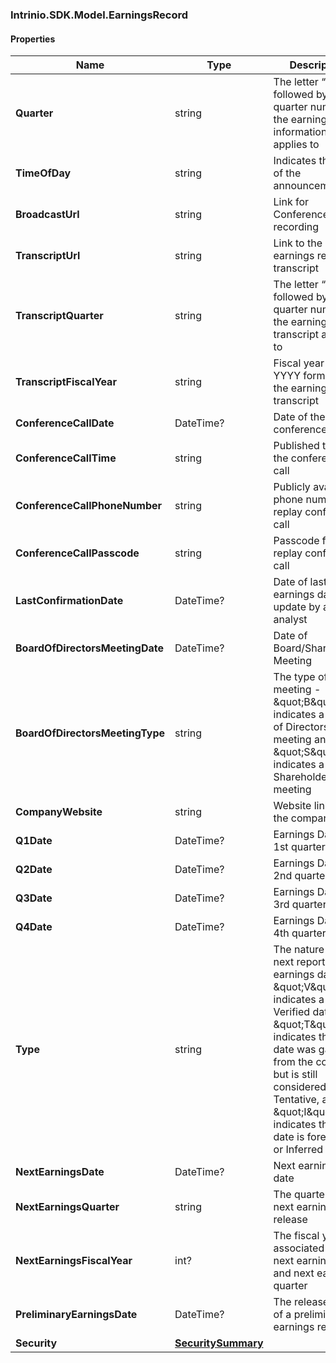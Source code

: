 [//]: # (CLASS:Intrinio.SDK.Model.EarningsRecord)

[//]: # (KIND:object)

### Intrinio.SDK.Model.EarningsRecord
#### Properties

[//]: # (START_DEFINITION)

Name | Type | Description
------------ | ------------- | -------------
**Quarter** | string | The letter “Q” followed by the quarter number the earnings information applies to &nbsp;
**TimeOfDay** | string | Indicates the time of the announcement &nbsp;
**BroadcastUrl** | string | Link for Conference Call recording &nbsp;
**TranscriptUrl** | string | Link to the earnings release transcript &nbsp;
**TranscriptQuarter** | string | The letter “Q” followed by the quarter number the earnings transcript applies to &nbsp;
**TranscriptFiscalYear** | string | Fiscal year in YYYY format for the earnings transcript &nbsp;
**ConferenceCallDate** | DateTime? | Date of the conference call &nbsp;
**ConferenceCallTime** | string | Published time of the conference call &nbsp;
**ConferenceCallPhoneNumber** | string | Publicly available phone number for replay conference call &nbsp;
**ConferenceCallPasscode** | string | Passcode for replay conference call &nbsp;
**LastConfirmationDate** | DateTime? | Date of last earnings date update by a WSH analyst &nbsp;
**BoardOfDirectorsMeetingDate** | DateTime? | Date of Board/Shareholder Meeting &nbsp;
**BoardOfDirectorsMeetingType** | string | The type of meeting - \&quot;B\&quot; indicates a Board of Directors meeting and \&quot;S\&quot; indicates a Shareholder meeting &nbsp;
**CompanyWebsite** | string | Website link for the company &nbsp;
**Q1Date** | DateTime? | Earnings Date for 1st quarter &nbsp;
**Q2Date** | DateTime? | Earnings Date for 2nd quarter &nbsp;
**Q3Date** | DateTime? | Earnings Date for 3rd quarter &nbsp;
**Q4Date** | DateTime? | Earnings Date for 4th quarter &nbsp;
**Type** | string | The nature of the next reported earnings date - \&quot;V\&quot; indicates a Verified date, \&quot;T\&quot; indicates that the date was gathered from the company, but is still considered Tentative, and \&quot;I\&quot; indicates that the date is forecased or Inferred &nbsp;
**NextEarningsDate** | DateTime? | Next earnings date &nbsp;
**NextEarningsQuarter** | string | The quarter of the next earnings release &nbsp;
**NextEarningsFiscalYear** | int? | The fiscal year associated with next earnings date and next earnings quarter &nbsp;
**PreliminaryEarningsDate** | DateTime? | The release date of a preliminary earnings report &nbsp;
**Security** | [**SecuritySummary**](SecuritySummary.md) |  &nbsp;

[//]: # (END_DEFINITION)


[//]: # (CONTAINED_CLASS:Intrinio.SDK.Model.SecuritySummary)


